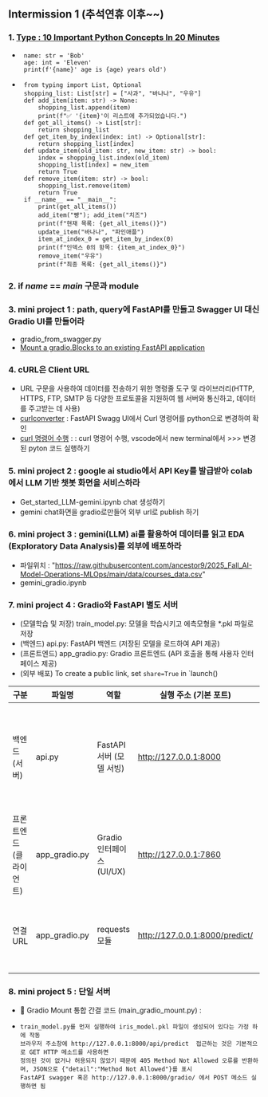 ## Intermission 1 (추석연휴 이후~~)
### 1. [Type : 10 Important Python Concepts In 20 Minutes](https://www.youtube.com/watch?v=Gx5qb1uHss4)
-      name: str = 'Bob'
       age: int = 'Eleven'
       print(f'{name}' age is {age) years old')
-      from typing import List, Optional
       shopping_list: List[str] = ["사과", "바나나", "우유"]
       def add_item(item: str) -> None:
           shopping_list.append(item)
           print(f"✅ '{item}'이 리스트에 추가되었습니다.")
       def get_all_items() -> List[str]:
           return shopping_list
       def get_item_by_index(index: int) -> Optional[str]:
           return shopping_list[index]
       def update_item(old_item: str, new_item: str) -> bool:
           index = shopping_list.index(old_item)
           shopping_list[index] = new_item
           return True  
       def remove_item(item: str) -> bool:
           shopping_list.remove(item)
           return True
       if __name__ == "__main__":
           print(get_all_items())
           add_item("빵"); add_item("치즈")
           print(f"현재 목록: {get_all_items()}")
           update_item("바나나", "파인애플")    
           item_at_index_0 = get_item_by_index(0)
           print(f"인덱스 0의 항목: {item_at_index_0}")
           remove_item("우유")
           print(f"최종 목록: {get_all_items()}")

### 2. if  _name_ == _main_ 구문과 module
### 3. mini project 1 : path, query에 FastAPI를 만들고 Swagger UI 대신 Gradio UI를 만들어라
- gradio_from_swagger.py
- [Mount a gradio.Blocks to an existing FastAPI application](https://www.gradio.app/docs/gradio/mount_gradio_app)
### 4. cURL은 Client URL
- URL 구문을 사용하여 데이터를 전송하기 위한 명령줄 도구 및 라이브러리(HTTP, HTTPS, FTP, SMTP 등 다양한 프로토콜을 지원하여 웹 서버와 통신하고, 데이터를 주고받는 데 사용)
- [curlconverter](https://curlconverter.com/) : FastAPI Swagg UI에서 Curl 명령어를 python으로 변경하여 확인
- [curl 명령어 수행](https://reqbin.com/curl) : : curl 명령어 수행, vscode에서 new terminal에서 >>> 변경된 pyton 코드 실행하기
### 5. mini project 2 : google ai studio에서 API Key를 발급받아 colab에서 LLM 기반 챗봇 화면을 서비스하라 
- Get_started_LLM-gemini.ipynb chat 생성하기
- gemini chat화면을 gradio로만들어 외부 url로 publish 하기
### 6. mini project 3 : gemini(LLM) ai를 활용하여 데이터를 읽고 EDA (Exploratory Data Analysis)를 외부에 배포하라
- 파일위치 : "https://raw.githubusercontent.com/ancestor9/2025_Fall_AI-Model-Operations-MLOps/main/data/courses_data.csv"
- gemini_gradio.ipynb
### 7. mini project 4 : Gradio와 FastAPI 별도 서버
- (모델학습 및 저장) train_model.py: 모델을 학습시키고 에측모형을 *.pkl 파일로 저장
- (백엔드) api.py: FastAPI 백엔드 (저장된 모델을 로드하여 API 제공)
- (프론트엔드) app_gradio.py: Gradio 프론트엔드 (API 호출을 통해 사용자 인터페이스 제공)
- (외부 배포) To create a public link, set `share=True` in `launch()

| 구분              | 파일명          | 역할                           | 실행 주소 (기본 포트)      | 핵심 엔드포인트 / 함수       | 설명                                                                 |
|-------------------|----------------|--------------------------------|----------------------------|-------------------------------|----------------------------------------------------------------------|
| 백엔드 (서버)     | api.py         | FastAPI 서버 (모델 서빙)       | http://127.0.0.1:8000      | POST /predict/                | - 저장된 붓꽃 예측 모델(iris_model.pkl) 로드<br>- 입력 특성(sl, sw, pl, pw) 처리<br>- 예측 결과를 JSON 형태로 반환 |
| 프론트엔드 (클라이언트) | app_gradio.py   | Gradio 인터페이스 (UI/UX)      | http://127.0.0.1:7860      | predict_species()              | - 사용자에게 슬라이더 입력 제공<br>- FastAPI 서버(/predict) 호출<br>- 예측 결과를 UI에 표시 |
| 연결 URL          | app_gradio.py   | requests 모듈                  | http://127.0.0.1:8000/predict/ | requests.post(FASTAPI_URL, ...) | - Gradio 클라이언트가 FastAPI 서버에 데이터 전송<br>- API 호출을 통해 예측 요청 수행 |

### 8. mini project 5 : 단일 서버
- 🚀 Gradio Mount 통합 간결 코드 (main_gradio_mount.py) :
-     train_model.py를 먼저 실행하여 iris_model.pkl 파일이 생성되어 있다는 가정 하에 작동
      브라우저 주소창에 http://127.0.0.1:8000/api/predict  접근하는 것은 기본적으로 GET HTTP 메소드를 사용하면
      정의된 것이 없거나 허용되지 않았기 때문에 405 Method Not Allowed 오류를 반환하며, JSON으로 {"detail":"Method Not Allowed"}를 표시
      FastAPI swagger 혹은 http://127.0.0.1:8000/gradio/ 에서 POST 메소드 실행하면 됨

